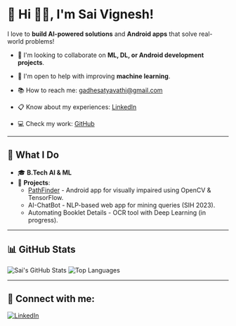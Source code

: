 # 👋 Hi 🙋‍♂️, I'm Sai Vignesh!

I love to **build AI-powered solutions** and **Android apps** that solve real-world problems!

- 🌟 I'm looking to collaborate on **ML, DL, or Android development projects**.
- 🤝 I'm open to help with improving **machine learning**.
- 📚 How to reach me: [gadhesatyavathi@gmail.com](mailto:gadhesatyavathi@gmail.com)

- 📋 Know about my experiences: [LinkedIn](https://linkedin.com/in/saivignesh2411)
- 💻 Check my work: [GitHub](https://github.com/vignesh61fl)

---

## 🚀 What I Do
- 🎓 **B.Tech AI & ML**
- 🌱 **Projects**: 
  - [PathFinder](https://github.com/theyuvarajkumar/Path-Finder) - Android app for visually impaired using OpenCV & TensorFlow.
  - AI-ChatBot - NLP-based web app for mining queries (SIH 2023).
  - Automating Booklet Details - OCR tool with Deep Learning (in progress).

---

## 📊 GitHub Stats
![Sai's GitHub Stats](https://github-readme-stats.vercel.app/api?username=vignesh61fl&show_icons=true&theme=radical)
![Top Languages](https://github-readme-stats.vercel.app/api/top-langs/?username=vignesh61fl&layout=compact&theme=radical)

---

## 🤝 Connect with me:
[![LinkedIn](https://img.shields.io/badge/LinkedIn-Connect-blue)](https://linkedin.com/in/saivignesh2411)
